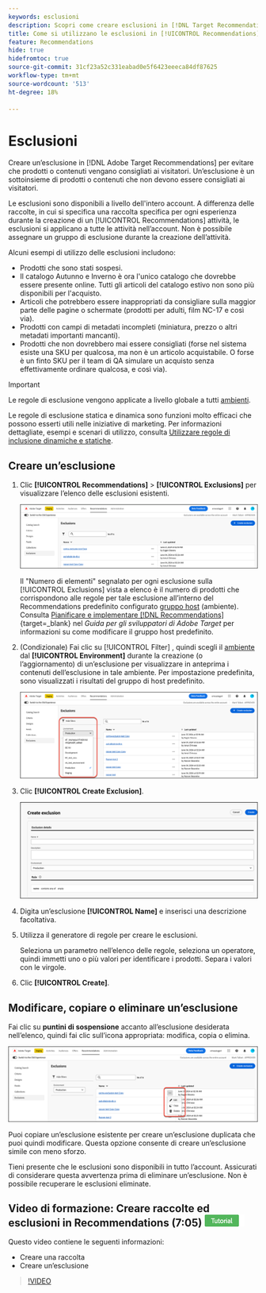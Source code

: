 ```yaml
---
keywords: esclusioni
description: Scopri come creare esclusioni in [!DNL Target Recommendations] per evitare che prodotti o contenuti vengano consigliati ai visitatori.
title: Come si utilizzano le esclusioni in [!UICONTROL Recommendations] Attività?
feature: Recommendations
hide: true
hidefromtoc: true
source-git-commit: 31cf23a52c331eabad0e5f6423eeeca84df87625
workflow-type: tm+mt
source-wordcount: '513'
ht-degree: 18%

---
```


# Esclusioni

Creare un’esclusione in [!DNL Adobe Target Recommendations] per evitare che prodotti o contenuti vengano consigliati ai visitatori. Un’esclusione è un sottoinsieme di prodotti o contenuti che non devono essere consigliati ai visitatori.

Le esclusioni sono disponibili a livello dell&#39;intero account. A differenza delle raccolte, in cui si specifica una raccolta specifica per ogni esperienza durante la creazione di un [!UICONTROL Recommendations] attività, le esclusioni si applicano a tutte le attività nell’account. Non è possibile assegnare un gruppo di esclusione durante la creazione dell’attività.

Alcuni esempi di utilizzo delle esclusioni includono:

* Prodotti che sono stati sospesi.
* Il catalogo Autunno e Inverno è ora l&#39;unico catalogo che dovrebbe essere presente online. Tutti gli articoli del catalogo estivo non sono più disponibili per l&#39;acquisto.
* Articoli che potrebbero essere inappropriati da consigliare sulla maggior parte delle pagine o schermate (prodotti per adulti, film NC-17 e così via).
* Prodotti con campi di metadati incompleti (miniatura, prezzo o altri metadati importanti mancanti).
* Prodotti che non dovrebbero mai essere consigliati (forse nel sistema esiste una SKU per qualcosa, ma non è un articolo acquistabile. O forse è un finto SKU per il team di QA simulare un acquisto senza effettivamente ordinare qualcosa, e così via).

>[!IMPORTANT]
>
>Le regole di esclusione vengono applicate a livello globale a tutti [ambienti](/help/main/administrating-target/environments.md).
>
>Le regole di esclusione statica e dinamica sono funzioni molto efficaci che possono esserti utili nelle iniziative di marketing. Per informazioni dettagliate, esempi e scenari di utilizzo, consulta [Utilizzare regole di inclusione dinamiche e statiche](/help/main/c-recommendations/c-algorithms/use-dynamic-and-static-inclusion-rules.md#concept_4CB5C0FA705D4E449BD0B37B3D987F9F).

## Creare un’esclusione

1. Clic **[!UICONTROL Recommendations]** > **[!UICONTROL Exclusions]** per visualizzare l’elenco delle esclusioni esistenti.

   ![immagine elenco_esclusioni](assets/exclusions-list.png)

   Il &quot;Numero di elementi&quot; segnalato per ogni esclusione sulla [!UICONTROL Exclusions] vista a elenco è il numero di prodotti che corrispondono alle regole per tale esclusione all’interno del Recommendations predefinito configurato [gruppo host](/help/main/administrating-target/hosts.md) (ambiente). Consulta [Pianificare e implementare [!DNL Recommendations]](https://experienceleague.adobe.com/en/docs/target-dev/developer/recommendations){target=_blank} nel *Guida per gli sviluppatori di Adobe Target* per informazioni su come modificare il gruppo host predefinito.

1. (Condizionale) Fai clic su [!UICONTROL Filter] , quindi scegli il [ambiente](/help/main/administrating-target/environments.md) dal **[!UICONTROL Environment]** durante la creazione (o l’aggiornamento) di un’esclusione per visualizzare in anteprima i contenuti dell’esclusione in tale ambiente. Per impostazione predefinita, sono visualizzati i risultati del gruppo di host predefinito.

   ![Creare un’esclusione](/help/main/c-recommendations/c-products/assets/choose-environment.png)

1. Clic **[!UICONTROL Create Exclusion]**.

   ![Finestra di dialogo Crea esclusione](/help/main/c-recommendations/c-products/assets/create-exclusion.png)

1. Digita un’esclusione **[!UICONTROL Name]** e inserisci una descrizione facoltativa.

1. Utilizza il generatore di regole per creare le esclusioni.

   Seleziona un parametro nell’elenco delle regole, seleziona un operatore, quindi immetti uno o più valori per identificare i prodotti. Separa i valori con le virgole.

1. Clic **[!UICONTROL Create]**.

<!-- ## Create an exclusion using Advanced Search

You can also create exclusions using [!UICONTROL Advanced Search] on the [Catalog Search](/help/main/c-recommendations/c-products/catalog-search.md#save-as) page ( [!UICONTROL Recommendations] > [!UICONTROL Catalog Search] > [!UICONTROL Advanced Search]). 

![Save as dialog](/help/main/c-recommendations/c-products/assets/save-as.png)

After creating a search using "id > contains," for example, you can then click [!UICONTROL Save As] > [!UICONTROL Exclusion].

>[!IMPORTANT]
>
>The [!UICONTROL Advanced Search] functionality is case-insensitive; however, products returned at the time of delivery are based on case-sensitive search. This mismatch might lead to confusion. Ensure that you consider case-sensitivity when you create exclusions based on results using the Advanced Search functionality. For example, if you perform a search for "Holiday," that initial search lists results containing "Holiday" and "holiday." If you then create an exclusion with the intent to exclude products containing "holiday," only products containing "holiday" are excluded. Products containing "Holiday" are not excluded. -->

## Modificare, copiare o eliminare un’esclusione

Fai clic su **puntini di sospensione** accanto all’esclusione desiderata nell’elenco, quindi fai clic sull’icona appropriata: modifica, copia o elimina.

![Opzioni: modifica, copia ed elimina](/help/main/c-recommendations/c-products/assets/edit-copy-delete.png)

Puoi copiare un’esclusione esistente per creare un’esclusione duplicata che puoi quindi modificare. Questa opzione consente di creare un’esclusione simile con meno sforzo.

Tieni presente che le esclusioni sono disponibili in tutto l’account. Assicurati di considerare questa avvertenza prima di eliminare un’esclusione. Non è possibile recuperare le esclusioni eliminate.

## Video di formazione: Creare raccolte ed esclusioni in Recommendations (7:05) ![Icona esercitazione](/help/main/assets/tutorial.png)

Questo video contiene le seguenti informazioni:

* Creare una raccolta
* Creare un’esclusione

>[!VIDEO](https://video.tv.adobe.com/v/27689)